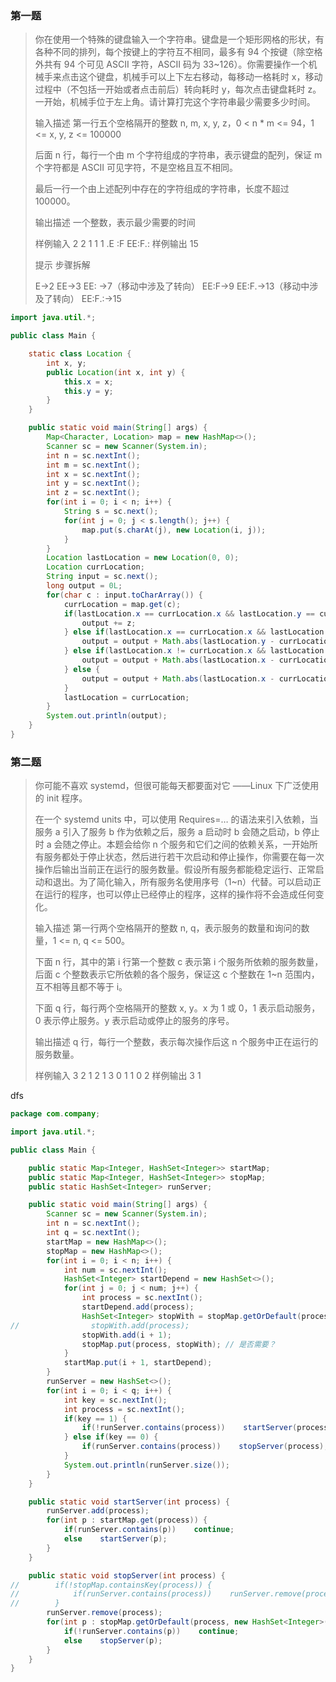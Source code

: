 ### 第一题

> 你在使用一个特殊的键盘输入一个字符串。键盘是一个矩形网格的形状，有各种不同的排列，每个按键上的字符互不相同，最多有 94 个按键（除空格外共有 94 个可见 ASCII 字符，ASCII 码为 33~126）。你需要操作一个机械手来点击这个键盘，机械手可以上下左右移动，每移动一格耗时 x，移动过程中（不包括一开始或者点击前后）转向耗时 y，每次点击键盘耗时 z。一开始，机械手位于左上角。请计算打完这个字符串最少需要多少时间。
>
> 输入描述
> 第一行五个空格隔开的整数 n, m, x, y, z，0 < n * m <= 94，1 <= x, y, z <= 100000
>
> 后面 n 行，每行一个由 m 个字符组成的字符串，表示键盘的配列，保证 m 个字符都是 ASCII 可见字符，不是空格且互不相同。
>
> 最后一行一个由上述配列中存在的字符组成的字符串，长度不超过 100000。
>
> 输出描述
> 一个整数，表示最少需要的时间
>
> 样例输入
> 2 2 1 1 1
> .E
> :F
> EE:F.:
> 样例输出
> 15
>
> 提示
> 步骤拆解
>
> E→2 EE→3 EE: →7（移动中涉及了转向） EE:F→9 EE:F.→13（移动中涉及了转向） EE:F.:→15

```java
import java.util.*;

public class Main {

    static class Location {
        int x, y;
        public Location(int x, int y) {
            this.x = x;
            this.y = y;
        }
    }

    public static void main(String[] args) {
        Map<Character, Location> map = new HashMap<>();
        Scanner sc = new Scanner(System.in);
        int n = sc.nextInt();
        int m = sc.nextInt();
        int x = sc.nextInt();
        int y = sc.nextInt();
        int z = sc.nextInt();
        for(int i = 0; i < n; i++) {
            String s = sc.next();
            for(int j = 0; j < s.length(); j++) {
                map.put(s.charAt(j), new Location(i, j));
            }
        }
        Location lastLocation = new Location(0, 0);
        Location currLocation;
        String input = sc.next();
        long output = 0L;
        for(char c : input.toCharArray()) {
            currLocation = map.get(c);
            if(lastLocation.x == currLocation.x && lastLocation.y == currLocation.y) {
                output += z;
            } else if(lastLocation.x == currLocation.x && lastLocation.y != currLocation.y) {
                output = output + Math.abs(lastLocation.y - currLocation.y) * x + z;
            } else if(lastLocation.x != currLocation.x && lastLocation.y == currLocation.y) {
                output = output + Math.abs(lastLocation.x - currLocation.x) * x + z;
            } else {
                output = output + Math.abs(lastLocation.x - currLocation.x) * x + Math.abs(lastLocation.y - currLocation.y) * x + y + z;
            }
            lastLocation = currLocation;
        }
        System.out.println(output);
    }
}
```

### 第二题

> 你可能不喜欢 systemd，但很可能每天都要面对它 ——Linux 下广泛使用的 init 程序。
>
>  在一个 systemd units 中，可以使用 Requires=… 的语法来引入依赖，当服务 a 引入了服务 b 作为依赖之后，服务 a 启动时 b 会随之启动，b 停止时 a 会随之停止。本题会给你 n 个服务和它们之间的依赖关系，一开始所有服务都处于停止状态，然后进行若干次启动和停止操作，你需要在每一次操作后输出当前正在运行的服务数量。假设所有服务都能稳定运行、正常启动和退出。为了简化输入，所有服务名使用序号（1~n）代替。可以启动正在运行的程序，也可以停止已经停止的程序，这样的操作将不会造成任何变化。
>
> 输入描述
> 第一行两个空格隔开的整数 n, q，表示服务的数量和询问的数量，1 <= n, q <= 500。
>
> 下面 n 行，其中的第 i 行第一个整数 c 表示第 i 个服务所依赖的服务数量，后面 c 个整数表示它所依赖的各个服务，保证这 c 个整数在 1~n 范围内，互不相等且都不等于 i。
>
> 下面 q 行，每行两个空格隔开的整数 x, y。x 为 1 或 0，1 表示启动服务，0 表示停止服务。y 表示启动或停止的服务的序号。
>
> 输出描述
> q 行，每行一个整数，表示每次操作后这 n 个服务中正在运行的服务数量。
>
> 样例输入
> 3 2
> 1 2
> 1 3
> 0
> 1 1
> 0 2
> 样例输出
> 3
> 1

dfs

```java
package com.company;

import java.util.*;

public class Main {

    public static Map<Integer, HashSet<Integer>> startMap;
    public static Map<Integer, HashSet<Integer>> stopMap;
    public static HashSet<Integer> runServer;

    public static void main(String[] args) {
        Scanner sc = new Scanner(System.in);
        int n = sc.nextInt();
        int q = sc.nextInt();
        startMap = new HashMap<>();
        stopMap = new HashMap<>();
        for(int i = 0; i < n; i++) {
            int num = sc.nextInt();
            HashSet<Integer> startDepend = new HashSet<>();
            for(int j = 0; j < num; j++) {
                int process = sc.nextInt();
                startDepend.add(process);
                HashSet<Integer> stopWith = stopMap.getOrDefault(process, new HashSet<Integer>());
//                stopWith.add(process);
                stopWith.add(i + 1);
                stopMap.put(process, stopWith); // 是否需要？
            }
            startMap.put(i + 1, startDepend);
        }
        runServer = new HashSet<>();
        for(int i = 0; i < q; i++) {
            int key = sc.nextInt();
            int process = sc.nextInt();
            if(key == 1) {
                if(!runServer.contains(process))    startServer(process);
            } else if(key == 0) {
                if(runServer.contains(process))    stopServer(process);
            }
            System.out.println(runServer.size());
        }
    }

    public static void startServer(int process) {
        runServer.add(process);
        for(int p : startMap.get(process)) {
            if(runServer.contains(p))    continue;
            else    startServer(p);
        }
    }

    public static void stopServer(int process) {
//        if(!stopMap.containsKey(process)) {
//            if(runServer.contains(process))    runServer.remove(process);
//        }
        runServer.remove(process);
        for(int p : stopMap.getOrDefault(process, new HashSet<Integer>())) {
            if(!runServer.contains(p))    continue;
            else    stopServer(p);
        }
    }
}
```

